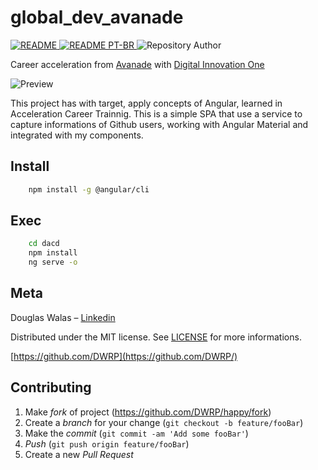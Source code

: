 # global_dev_avanade

<a href="README.md">
    <img src="https://img.shields.io/badge/README-EN-green?color=blue&label=README"  alt="README" />
</a>
<a href="README_pt.md">
    <img src="https://img.shields.io/badge/README-PT-green?color=blue&label=README" alt="README PT-BR" />
</a>
<img src="https://img.shields.io/badge/Autor-Douglas%20Walas-green?color=green&label=Autor&style=flat-square" alt="Repository Author"/>

Career acceleration from [Avanade](https://www.avanade.com) with [Digital Innovation One](https://digitalinnovation.one/)

![Preview](https://media.giphy.com/media/mggNxTLWbZXOvzreL8/giphy.gif)

This project has with target, apply concepts of Angular, learned in Acceleration Career Trainnig. This is a simple SPA that use a service to capture informations of Github users, working with Angular Material and integrated with my components.

## Install

```bash
    npm install -g @angular/cli
```

## Exec

```bash
    cd dacd
    npm install
    ng serve -o
```

## Meta

Douglas Walas – [Linkedin](https://www.linkedin.com/in/douglaswalas/)

Distributed under the MIT license. See [LICENSE](LICENSE) for more informations.

[https://github.com/DWRP](https://github.com/DWRP/)

## Contributing

1. Make _fork_ of project (<https://github.com/DWRP/happy/fork>)
2. Create a _branch_ for your change (`git checkout -b feature/fooBar`)
3. Make the _commit_ (`git commit -am 'Add some fooBar'`)
4. _Push_ (`git push origin feature/fooBar`)
5. Create a new _Pull Request_
